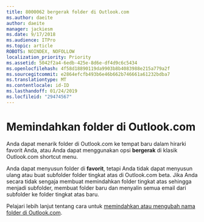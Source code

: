 ```yaml
---
title: 8000062 bergerak folder di Outlook.com
ms.author: daeite
author: daeite
manager: jackiesm
ms.date: 9/17/2018
ms.audience: ITPro
ms.topic: article
ROBOTS: NOINDEX, NOFOLLOW
localization_priority: Priority
ms.assetid: 5042f2a4-6edb-425e-8d6e-df4d9c6c5434
ms.openlocfilehash: 4f58d18890119da9903b8b4083988e215a779a2f
ms.sourcegitcommit: e2864efcfb493b6e46b662b746661a61232bdba7
ms.translationtype: MT
ms.contentlocale: id-ID
ms.lasthandoff: 01/24/2019
ms.locfileid: "29474567"
---
```

# <a name="moving-a-folder-in-outlookcom"></a>Memindahkan folder di Outlook.com

Anda dapat menarik folder di Outlook.com ke tempat baru dalam hirarki favorit Anda, atau Anda dapat menggunakan opsi **bergerak** di klasik Outlook.com shortcut menu. 
  
Anda dapat menyusun folder di **favorit**, tetapi Anda tidak dapat menyusun ulang atau buat subfolder folder tingkat atas di Outlook.com beta. Jika Anda secara tidak sengaja membuat memindahkan folder tingkat atas sehingga menjadi subfolder, membuat folder baru dan menyalin semua email dari subfolder ke folder tingkat atas baru. 
  
Pelajari lebih lanjut tentang cara untuk [memindahkan atau mengubah nama folder di Outlook.com](https://support.office.com/article/c9c66fed-8a7c-426a-afc6-0d46a72080fb).
  

